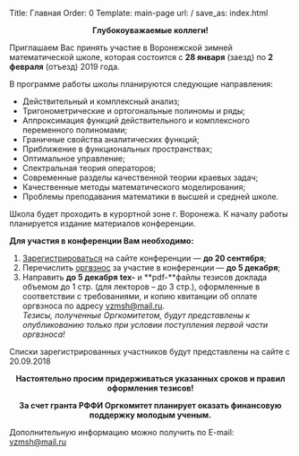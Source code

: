 Title: Главная
Order: 0
Template: main-page
url: /
save_as: index.html

**<center>Глубокоуважаемые коллеги!</center>**

Приглашаем Вас принять участие в Воронежской зимней математической школе, которая состоится с **28 января** (заезд) по **2 февраля** (отъезд) 2019 года.

В программе работы школы планируются следующие направления:

* Действительный и комплексный анализ;
* Тригонометрические и ортогональные полиномы и ряды;
* Аппроксимация функций действительного и комплексного переменного полиномами;
* Граничные свойства аналитических функций;
* Приближение в функциональных пространствах;
* Оптимальное управление;
* Спектральная теория операторов;
* Современные разделы качественной теории краевых задач;
* Качественные методы математического моделирования;
* Проблемы преподавания математики в высшей и средней школе.

Школа будет проходить в курортной зоне г. Воронежа. К началу работы планируется издание материалов конференции.

**Для участия в конференции Вам необходимо:**

1. [Зарегистрироваться](/registration) на сайте конференции — **до 20 сентября**;
2. Перечислить [оргвзнос](/contribution) за участие в конференции — **до 5 декабря**;
3. Направить **до 5 декабря** **tex-** и **pdf-**файлы тезисов доклада объемом до 1 стр. (для лекторов – до 3 стр.), оформленные в соответствии с требованиями, и копию квитанции об оплате оргвзноса по адресу [vzmsh@mail.ru](mailto:vzmsh@mail.ru).  
*Тезисы, полученные Оргкомитетом, будут представлены к опубликованию только при условии поступления первой части оргвзноса!*

Списки зарегистрированных участников будут представлены на сайте с 20.09.2018

**<center>Настоятельно просим придерживаться указанных сроков и правил оформления тезисов!</center>**

**<center>За счет гранта РФФИ Оргкомитет планирует оказать финансовую поддержку молодым ученым.</center>**

Дополнительную информацию можно получить по E-mail: [vzmsh@mail.ru](mailto:vzmsh@mail.ru)
